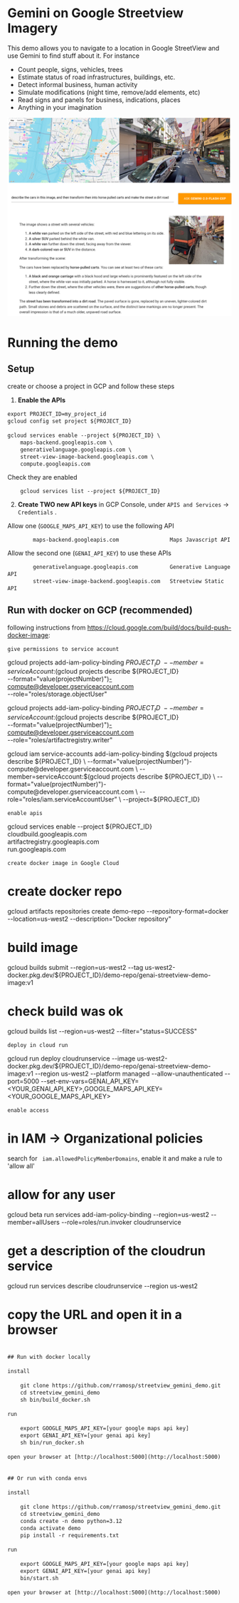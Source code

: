 # Gemini on Google Streetview Imagery

This demo allows you to navigate to a location in Google StreetView and use Gemini to find stuff about it. For instance

- Count people, signs, vehicles, trees
- Estimate status of road infrastructures, buildings, etc.
- Detect informal business, human activity
- Simulate modifications (night time, remove/add elements, etc)
- Read signs and panels for business, indications, places
- Anything in your imagination

![streetview with gemini](imgs/svgemini.png)

# Running the demo


## Setup

create or choose a project in GCP and follow these steps


1. **Enable the APIs**
   
```
export PROJECT_ID=my_project_id
gcloud config set project ${PROJECT_ID}

gcloud services enable --project ${PROJECT_ID} \
    maps-backend.googleapis.com \
    generativelanguage.googleapis.com \
    street-view-image-backend.googleapis.com \
    compute.googleapis.com

```

Check they are enabled

        gcloud services list --project ${PROJECT_ID} 

2. **Create TWO new API keys** in GCP Console, under `APIS and Services` $\to$ `Credentials` . 

Allow one (`GOOGLE_MAPS_API_KEY`) to use the following API

```
        maps-backend.googleapis.com                Maps Javascript API
```

Allow the second one (`GENAI_API_KEY`) to use these APIs

```
        generativelanguage.googleapis.com          Generative Language API
        street-view-image-backend.googleapis.com   Streetview Static API
```



## Run with docker on GCP (recommended)

following instructions from https://cloud.google.com/build/docs/build-push-docker-image:

```
give permissions to service account
```
gcloud projects add-iam-policy-binding ${PROJECT_ID} \
    --member=serviceAccount:$(gcloud projects describe ${PROJECT_ID} \
    --format="value(projectNumber)")-compute@developer.gserviceaccount.com \
    --role="roles/storage.objectUser"

gcloud projects add-iam-policy-binding ${PROJECT_ID} \
    --member=serviceAccount:$(gcloud projects describe ${PROJECT_ID} \
    --format="value(projectNumber)")-compute@developer.gserviceaccount.com \
    --role="roles/artifactregistry.writer"

gcloud iam service-accounts add-iam-policy-binding $(gcloud projects describe ${PROJECT_ID} \
    --format="value(projectNumber)")-compute@developer.gserviceaccount.com \
    --member=serviceAccount:$(gcloud projects describe ${PROJECT_ID} \
    --format="value(projectNumber)")-compute@developer.gserviceaccount.com \
    --role="roles/iam.serviceAccountUser" \
    --project=${PROJECT_ID}

```
enable apis
```
gcloud services enable --project ${PROJECT_ID} \
    cloudbuild.googleapis.com \
    artifactregistry.googleapis.com \
    run.googleapis.com 
```
create docker image in Google Cloud

```
# create docker repo
gcloud artifacts repositories create demo-repo --repository-format=docker     --location=us-west2 --description="Docker repository"

# build image
gcloud builds submit --region=us-west2 --tag us-west2-docker.pkg.dev/${PROJECT_ID}/demo-repo/genai-streetview-demo-image:v1

# check build was ok
gcloud builds list --region=us-west2 --filter="status=SUCCESS"

```
deploy in cloud run
```

gcloud run deploy cloudrunservice --image us-west2-docker.pkg.dev/${PROJECT_ID}/demo-repo/genai-streetview-demo-image:v1 --region us-west2 --platform managed --allow-unauthenticated --port=5000 --set-env-vars=GENAI_API_KEY=<YOUR_GENAI_API_KEY>,GOOGLE_MAPS_API_KEY=<YOUR_GOOGLE_MAPS_API_KEY>

```
enable access
```

# in IAM -> Organizational policies
search for ` iam.allowedPolicyMemberDomains`, enable it and make a rule to 'allow all'

# allow for any user
gcloud beta run services add-iam-policy-binding --region=us-west2 --member=allUsers --role=roles/run.invoker cloudrunservice

# get a description of the cloudrun service
gcloud run services describe cloudrunservice --region us-west2

# copy the URL and open it in a browser

```

## Run with docker locally

install

    git clone https://github.com/rramosp/streetview_gemini_demo.git
    cd streetview_gemini_demo
    sh bin/build_docker.sh

run

    export GOOGLE_MAPS_API_KEY=[your google maps api key]
    export GENAI_API_KEY=[your genai api key]
    sh bin/run_docker.sh

open your browser at [http://localhost:5000](http://localhost:5000)


## Or run with conda envs

install

    git clone https://github.com/rramosp/streetview_gemini_demo.git
    cd streetview_gemini_demo
    conda create -n demo python=3.12
    conda activate demo
    pip install -r requirements.txt

run

    export GOOGLE_MAPS_API_KEY=[your google maps api key]
    export GENAI_API_KEY=[your genai api key]
    bin/start.sh

open your browser at [http://localhost:5000](http://localhost:5000)
